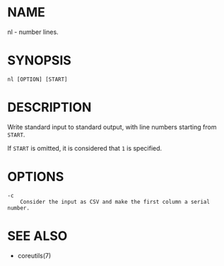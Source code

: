 # NAME
nl - number lines.

# SYNOPSIS

    nl [OPTION] [START]

# DESCRIPTION
Write standard input to standard output, with line numbers starting from `START`.

If `START` is omitted, it is considered that `1` is specified.

# OPTIONS

    -c
        Consider the input as CSV and make the first column a serial number.

# SEE ALSO
- coreutils(7)
